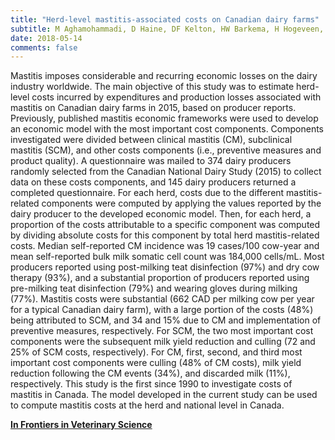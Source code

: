 ```yaml
---
title: "Herd-level mastitis-associated costs on Canadian dairy farms"
subtitle: M Aghamohammadi, D Haine, DF Kelton, HW Barkema, H Hogeveen, GP Keefe, S Dufour
date: 2018-05-14
comments: false
---
```


Mastitis imposes considerable and recurring economic losses on the dairy industry worldwide. The main objective of this study was to estimate herd-level costs incurred by expenditures and production losses associated with mastitis on Canadian dairy farms in 2015, based on producer reports. Previously, published mastitis economic frameworks were used to develop an economic model with the most important cost components. Components investigated were divided between clinical mastitis (CM), subclinical mastitis (SCM), and other costs components (i.e., preventive measures and product quality). A questionnaire was mailed to 374 dairy producers randomly selected from the Canadian National Dairy Study (2015) to collect data on these costs components, and 145 dairy producers returned a completed questionnaire. For each herd, costs due to the different mastitis-related components were computed by applying the values reported by the dairy producer to the developed economic model. Then, for each herd, a proportion of the costs attributable to a specific component was computed by dividing absolute costs for this component by total herd mastitis-related costs. Median self-reported CM incidence was 19 cases/100 cow-year and mean self-reported bulk milk somatic cell count was 184,000 cells/mL. Most producers reported using post-milking teat disinfection (97%) and dry cow therapy (93%), and a substantial proportion of producers reported using pre-milking teat disinfection (79%) and wearing gloves during milking (77%). Mastitis costs were substantial (662 CAD per milking cow per year for a typical Canadian dairy farm), with a large portion of the costs (48%) being attributed to SCM, and 34 and 15% due to CM and implementation of preventive measures, respectively. For SCM, the two most important cost components were the subsequent milk yield reduction and culling (72 and 25% of SCM costs, respectively). For CM, first, second, and third most important cost components were culling (48% of CM costs), milk yield reduction following the CM events (34%), and discarded milk (11%), respectively. This study is the first since 1990 to investigate costs of mastitis in Canada. The model developed in the current study can be used to compute mastitis costs at the herd and national level in Canada.

[**In Frontiers in Veterinary Science**](https://www.frontiersin.org/articles/10.3389/fvets.2018.00100/full)
